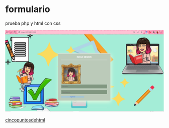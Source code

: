 # formulario
 prueba php y html con css

 ![imagenuno](prueba.png)


[cincopuntosdehtml](puntos5.pdf)